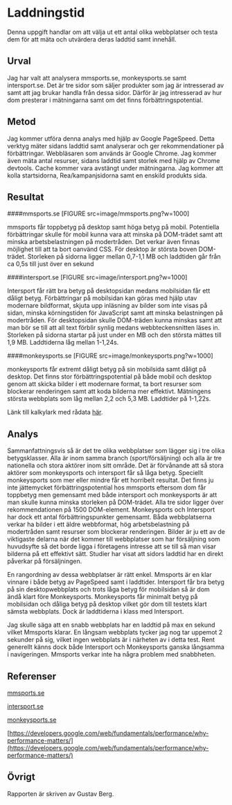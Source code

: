 Laddningstid
=======================

Denna uppgift handlar om att välja ut ett antal olika webbplatser och testa dem
för att mäta och utvärdera deras laddtid samt innehåll.

Urval
-----------------------

Jag har valt att analysera mmsports.se, monkeysports.se samt intersport.se. Det är
tre sidor som säljer produkter som jag är intresserad av samt att jag brukar handla från dessa sidor. Därför är jag intresserad av hur dom presterar i mätningarna samt om det finns förbättringspotential.

Metod
-----------------------

Jag kommer utföra denna analys med hjälp av Google PageSpeed. Detta verktyg
mäter sidans laddtid samt analyserar och ger rekommendationer på förbättringar.
Webbläsaren som används är Google Chrome. Jag kommer även mäta antal
resurser, sidans laddtid samt storlek med hjälp av Chrome devtools. Cache kommer
vara avstängt under mätningarna. Jag kommer att kolla startsidorna, Rea/kampanjsidorna samt en enskild produkts sida.

Resultat
-----------------------
####mmsports.se
[FIGURE src=image/mmsports.png?w=1000]

mmsports får toppbetyg på desktop samt höga betyg på mobil. Potentiella förbättringar
skulle för mobil kunna vara att minska på DOM-trädet samt att minska arbetsbelastningen på modertråden. Det verkar även finnas möjlighet till att ta bort oanvänd CSS. För desktop är största boven DOM-trädet. Storleken på sidorna ligger mellan 0,7-1,1 MB och laddtiden går från ca 0,5s till just över en sekund

####intersport.se
[FIGURE src=image/intersport.png?w=1000]

Intersport får rätt bra betyg på desktopsidan medans mobilsidan får ett dåligt betyg.
Förbättringar på mobilsidan kan göras med hjälp utav modernare bildformat, skjuta upp inläsning av
bilder som inte visas på sidan, minska körningstiden för JavaScript samt att minska
belastningen på modertråden. För desktopsidan skulle DOM-träden kunna minskas samt
att man bör se till att all text förblir synlig medans webbteckensnitten läses in. Storleken på sidorna startar på just under en MB och den största mättes till 1,9 MB. Laddtiderna låg mellan 1-1,24s.

####monkeysports.se
[FIGURE src=image/monkeysports.png?w=1000]

monkeysports får extremt dåligt betyg på sin mobilsida samt dåligt på desktop. Det finns
stor förbättringspotential på både mobil och desktop genom att skicka bilder i ett modernare format, ta bort resurser som blockerar renderingen samt att koda bilderna mer effektivt. Mätningens största webbplats som låg mellan 2,2 och 5,3 MB. Laddtider på 1-1,22s.

Länk till kalkylark med rådata [här](https://docs.google.com/spreadsheets/d/1zgexF0SQgKTLaxXXf-rg3cgGS1naFEHIbrISTRCpVVw/edit?usp=sharing).


Analys
-----------------------

Sammanfattningsvis så är det tre olika webbplatser som lägger sig i tre olika betygsklasser. Alla är inom samma branch (sport/försäljning) och alla är tre nationella och stora aktörer inom sitt område. Det är förvånande att så stora aktörer som monkeysports och intersport får så låga betyg. Speciellt monkeysports som mer eller mindre får ett horribelt resultat.
Det finns ju inte jättemycket förbättringspotential hos mmsports eftersom dom får toppbetyg men gemensamt med både intersport och monkeysports är att man skulle kunna minska storleken på DOM-trädet. Alla tre sidor ligger över rekommendationen på 1500 DOM-element. Monkeysports och Intersport har dock ett antal förbättringspunkter gemensamt. Båda webbplatserna verkar ha bilder i ett äldre webbformat, hög arbetsbelastning på modertråden samt resurser som blockerar renderingen. Bilder är ju ett av de viktigaste delarna när det kommer till webbplatser som har försäljning som huvudsyfte så det
borde ligga i företagens intresse att se till så man visar bilderna på ett effektivt sätt. Studier har visat att sidors laddtid har en direkt påverkar på försäljningen.

En rangordning av dessa webbplatser är rätt enkel. Mmsports är en klar vinnare i både betyg av PageSpeed samt i laddtider. Intersport får bra betyg på sin desktopwebbplats och trots låga betyg för mobilsidan så är dom ändå klart före Monkeysports. Monkeysports får minimalt betyg på mobilsidan och dåliga betyg på desktop vilket gör dom till testets klart sämsta webbplats. Dock är laddtiderna i klass med Intersport.

Jag skulle säga att en snabb webbplats har en laddtid på max en sekund vilket Mmsports klarar. En långsam webbplats tycker jag nog tar uppemot 2 sekunder på sig, vilket ingen webbplats är i närheten av i detta test. Rent generellt känns dock både Intersport och Monkeysports ganska långsamma i navigeringen. Mmsports verkar inte ha några problem med snabbheten.

Referenser
-----------------------
[mmsports.se](https://www.mmsports.se/home.php)

[intersport.se](https://www.intersport.se/)

[monkeysports.se](https://www.monkeysports.se/)

[https://developers.google.com/web/fundamentals/performance/why-performance-matters/](https://developers.google.com/web/fundamentals/performance/why-performance-matters/)

Övrigt
-----------------------

Rapporten är skriven av Gustav Berg.
